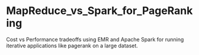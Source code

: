 MapReduce_vs_Spark_for_PageRanking
==================================

Cost vs Performance tradeoffs using EMR and Apache Spark for running iterative applications like pagerank on a large dataset.
